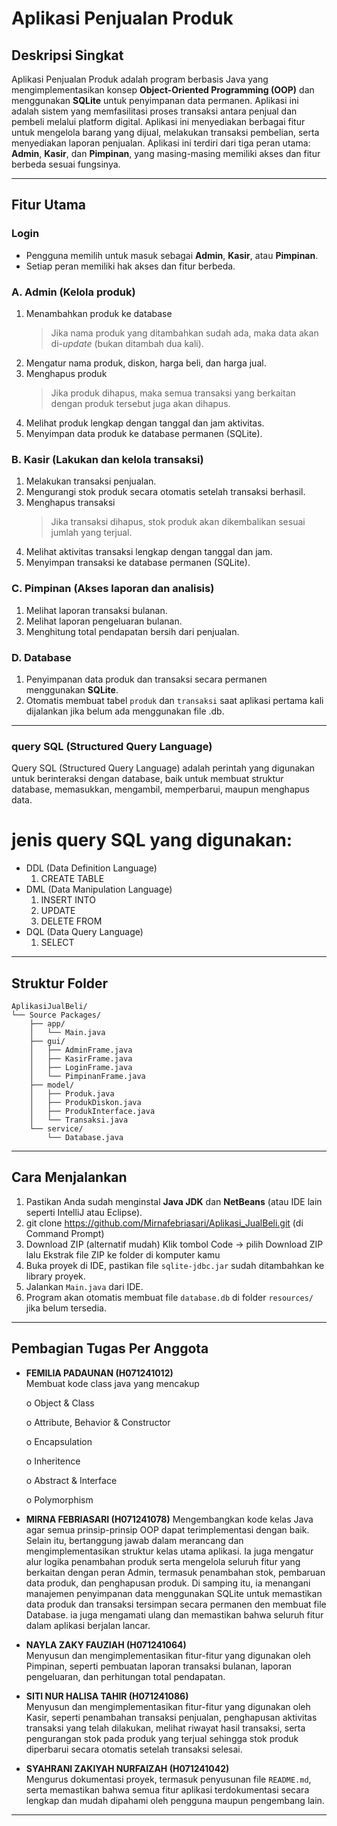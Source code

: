  # Aplikasi Penjualan Produk

## Deskripsi Singkat
Aplikasi Penjualan Produk adalah program berbasis Java yang mengimplementasikan konsep **Object-Oriented Programming (OOP)** dan menggunakan **SQLite** untuk penyimpanan data permanen. Aplikasi ini adalah sistem yang memfasilitasi proses transaksi antara penjual dan pembeli melalui platform digital. Aplikasi ini menyediakan berbagai fitur untuk mengelola barang yang dijual, melakukan transaksi pembelian, serta menyediakan laporan penjualan. Aplikasi ini terdiri dari tiga peran utama: **Admin**, **Kasir**, dan **Pimpinan**, yang masing-masing memiliki akses dan fitur berbeda sesuai fungsinya.

---

## Fitur Utama

### Login
- Pengguna memilih untuk masuk sebagai **Admin**, **Kasir**, atau **Pimpinan**.
- Setiap peran memiliki hak akses dan fitur berbeda.
### A. Admin  (Kelola produk)
1. Menambahkan produk ke database  
   > Jika nama produk yang ditambahkan sudah ada, maka data akan di-*update* (bukan ditambah dua kali).
2. Mengatur nama produk, diskon, harga beli, dan harga jual.
3. Menghapus produk  
   > Jika produk dihapus, maka semua transaksi yang berkaitan dengan produk tersebut juga akan dihapus.
4. Melihat produk lengkap dengan tanggal dan jam aktivitas.
5. Menyimpan data produk ke database permanen (SQLite).

### B. Kasir (Lakukan dan kelola transaksi)
1. Melakukan transaksi penjualan.
2. Mengurangi stok produk secara otomatis setelah transaksi berhasil.
3. Menghapus transaksi  
   > Jika transaksi dihapus, stok produk akan dikembalikan sesuai jumlah yang terjual.
4. Melihat aktivitas transaksi lengkap dengan tanggal dan jam.
5. Menyimpan transaksi ke database permanen (SQLite).

### C. Pimpinan (Akses laporan dan analisis)
1. Melihat laporan transaksi bulanan.
2. Melihat laporan pengeluaran bulanan.
3. Menghitung total pendapatan bersih dari penjualan.

### D. Database
1. Penyimpanan data produk dan transaksi secara permanen menggunakan **SQLite**.
2. Otomatis membuat tabel `produk` dan `transaksi` saat aplikasi pertama kali dijalankan jika belum ada menggunakan file .db.
   
---
### query SQL (Structured Query Language)
Query SQL (Structured Query Language) adalah perintah yang digunakan untuk berinteraksi dengan database, baik untuk membuat struktur database, memasukkan, mengambil, memperbarui, maupun menghapus data. 
# jenis query SQL yang digunakan:
- DDL (Data Definition Language)
  1. CREATE TABLE
- DML (Data Manipulation Language)
  1. INSERT INTO
  2. UPDATE
  3. DELETE FROM
- DQL (Data Query Language)
  1. SELECT
     
---

## Struktur Folder
```
AplikasiJualBeli/
└── Source Packages/  
    ├── app/
    │   └── Main.java
    ├── gui/
    │   ├── AdminFrame.java
    │   ├── KasirFrame.java
    │   ├── LoginFrame.java
    │   └── PimpinanFrame.java
    ├── model/
    │   ├── Produk.java
    │   ├── ProdukDiskon.java
    │   ├── ProdukInterface.java
    │   └── Transaksi.java
    └── service/
        └── Database.java

```
---
## Cara Menjalankan
  1. Pastikan Anda sudah menginstal **Java JDK** dan **NetBeans** (atau IDE lain seperti IntelliJ atau Eclipse).
  2. git clone https://github.com/Mirnafebriasari/Aplikasi_JualBeli.git (di Command Prompt)
  3. Download ZIP (alternatif mudah) Klik tombol Code → pilih Download ZIP lalu Ekstrak file ZIP ke folder di komputer kamu
  4. Buka proyek di IDE, pastikan file `sqlite-jdbc.jar` sudah ditambahkan ke library proyek.
  5. Jalankan `Main.java` dari IDE.
  6. Program akan otomatis membuat file `database.db` di folder `resources/` jika belum tersedia.
---


## Pembagian Tugas Per Anggota

- **FEMILIA PADAUNAN (H071241012)**  
  Membuat kode class java yang mencakup
  
  o Object & Class
  
  o Attribute, Behavior & Constructor
  
  o Encapsulation
  
  o Inheritence
  
  o Abstract & Interface
  
  o Polymorphism

- **MIRNA FEBRIASARI (H071241078)**
  Mengembangkan kode kelas Java agar semua prinsip-prinsip OOP dapat terimplementasi dengan baik. Selain itu, bertanggung jawab dalam merancang dan mengimplementasikan struktur kelas utama aplikasi. Ia juga mengatur alur logika penambahan produk serta mengelola seluruh fitur yang berkaitan dengan peran Admin, termasuk penambahan stok, pembaruan data produk, dan penghapusan produk. Di samping itu, ia menangani manajemen penyimpanan data menggunakan SQLite untuk memastikan data produk dan transaksi tersimpan secara permanen den membuat file Database. ia juga mengamati ulang dan memastikan bahwa seluruh fitur dalam aplikasi berjalan lancar.

- **NAYLA ZAKY FAUZIAH (H071241064)**   
  Menyusun dan mengimplementasikan fitur-fitur yang digunakan oleh Pimpinan, seperti pembuatan laporan transaksi bulanan, laporan pengeluaran, dan perhitungan total pendapatan.

- **SITI NUR HALISA TAHIR (H071241086)**  
  Menyusun dan mengimplementasikan fitur-fitur yang digunakan oleh Kasir, seperti penambahan transaksi penjualan, penghapusan aktivitas transaksi yang telah dilakukan, melihat riwayat hasil transaksi, serta pengurangan stok pada produk yang terjual sehingga stok produk diperbarui secara otomatis setelah transaksi selesai.

- **SYAHRANI ZAKIYAH NURFAIZAH (H071241042)**  
  Mengurus dokumentasi proyek, termasuk penyusunan file `README.md`, serta memastikan bahwa semua fitur aplikasi terdokumentasi secara lengkap dan mudah dipahami oleh pengguna maupun pengembang lain.
---

